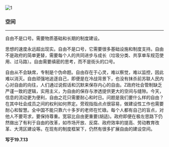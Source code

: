 ![1](https://hello-beijing.oss-cn-beijing.aliyuncs.com/myGithub/MrZ/2019z2/46.jpg)

### 空间
---

自由不是口号。需要物质基础和长期的制度建设。

思想的速度永远超出现实。自由不是口号，它需要很多基础设施和制度支持。自由不是政府的简单更替，需要每个人的共同进步与成长（垃圾分类、共享单车规范使用、过马路）。自由需要缜密的思考，而不是街头的口号。

自由从不会缺席，专制是个伪命题。自由存在于心灵，难以察觉，难以监控，因此难以消灭。自由顽强地追逐自己，即便是在冷战背景下，也没有抹杀前苏联人民内心对自由的向往，人们通过说假话和沉默来保存内心的自由。Z政府社会管制缺乏严谨一致的逻辑，实用主义，为自由的保存与渗透提供更大的空间与缝隙。今天，信息的流动更为便利，自由之花只需要耐心和时日。问题是我们要什么样的自由？在其中社会成员之间的权利如何界定。旁观指指点点很容易，做建设性工作也需要耐心和智慧。全中国不能只靠六十多岁的老师在忙碌。每个人都有自己的盲点，对他人不要苛求，要保持尊重。宽容比自由更重要(胡适)。政府即便在极左思路下仍然做出了有利于自由的改革，如市场开放、反腐、政府效率的提高、劳动教育改革、大湾区建设等。在现有的制度框架下，仍然有很多扩展自由的建设空间。

**写于19.7.13**